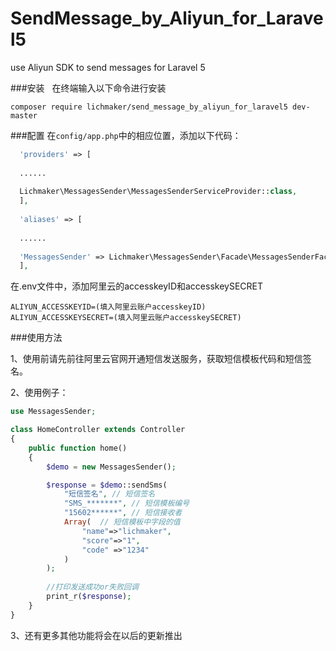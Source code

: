 # SendMessage_by_Aliyun_for_Laravel5
use Aliyun SDK to send messages for Laravel 5

###安装  
在终端输入以下命令进行安装

```shell
composer require lichmaker/send_message_by_aliyun_for_laravel5 dev-master
```

###配置
在`config/app.php`中的相应位置，添加以下代码：

```php
  'providers' => [
  
  ......
  
  Lichmaker\MessagesSender\MessagesSenderServiceProvider::class,
  ],
  
  'aliases' => [
  
  ......
  
  'MessagesSender' => Lichmaker\MessagesSender\Facade\MessagesSenderFacade::class,
  ],
```

在.env文件中，添加阿里云的accesskeyID和accesskeySECRET

```
ALIYUN_ACCESSKEYID=(填入阿里云账户accesskeyID)
ALIYUN_ACCESSKEYSECRET=(填入阿里云账户accesskeySECRET)

```

###使用方法

1、使用前请先前往阿里云官网开通短信发送服务，获取短信模板代码和短信签名。

2、使用例子：

```php
use MessagesSender;

class HomeController extends Controller
{
    public function home()
    {
        $demo = new MessagesSender();

        $response = $demo::sendSms(
            "短信签名", // 短信签名
            "SMS_*******", // 短信模板编号
            "15602******", // 短信接收者
            Array(  // 短信模板中字段的值
                "name"=>"lichmaker",
                "score"=>"1",
                "code" =>"1234"
            )
        );
        
        //打印发送成功or失败回调
        print_r($response);
    }
}

```

3、还有更多其他功能将会在以后的更新推出
